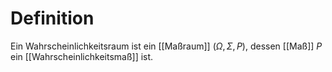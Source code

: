 # Definition
Ein Wahrscheinlichkeitsraum ist ein [[Maßraum]] $(\Omega, \Sigma, P)$, dessen [[Maß]] $P$ ein [[Wahrscheinlichkeitsmaß]] ist.